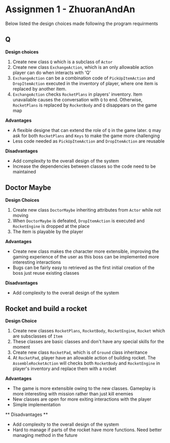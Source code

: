 # Assignmen 1 - ZhuoranAndAn

Below listed the design choices made following the program requirments

## Q

**Design choices**
1.  Create new class `Q` which is a subclass of `Actor`
2.  Create new class `ExchangeAction`, which is an only allowable action player can do when interacts with 'Q'
3.  `ExchangeAction` can be a combination code of `PickUpItemAction` and `DropItemAction` executed in the inventory of player, where one item is replaced by another item. 
4.  `ExchangeAction` checks `RocketPlans` in players' inventory. Item unavailable causes the conversation with `Q` to end. Otherwise, `RocketPlans` is replaced by `RocketBody` and `Q` disappears on the game map

**Advantages**
*  A flexible designe that can extend the role of `Q` in the game later. `Q` may ask for both `RocketPlans` and `Keys` to make the game more challenging
*  Less code needed as `PickUpItemAction` and `DropItemAction` are reusable

**Disadvantages**
*  Add complexity to the overall design of the system
*  Increase the dependencies between classes so the code need to be maintained

## Doctor Maybe

**Design Choices**
1. Create new class `DoctorMaybe` inheriting attributes from `Actor` while not moving
2. When `DoctorMaybe` is defeated, `DropItemAction` is executed and `RocketEngine` is dropped at the place
3. The item is playable by the player

**Advantages**
*  Create new class makes the character more extensible, improving the gaming experience of the user as this boss can be implemented more interesting interactions
*  Bugs can be fairly easy to retrieved as the first initial creation of the boss just reuse existing classes

**Disadvantages**
*  Add complexity to the overall design of the system

## Rocket and build a rocket

**Design Choice**
1. Create new classes `RocketPlans`, `RocketBody`, `RocketEngine`, `Rocket` which are subsclasses of `Item`
2. These classes are basic classes and don't have any special skills for the moment
3. Create new class `RocketPad`, which is of `Ground` class inheritance
4. At `RocketPad`, player have an allowable action of building rocket. The `AssembleRocketAction` will checks both `RocketBody` and `RocketEngine` in player's inventory and replace them with a rocket

**Advantages**
*  The game is more extensible owing to the new classes. Gameplay is more interesting with mission rather than just kill enemies
*  New classes are open for more exiting interactions with the player
*  Simple implementation


** Disadvantages **
* Add complexity to the overall design of the system
* Hard to manage if parts of the rocket have more functions. Need better managing method in the future

